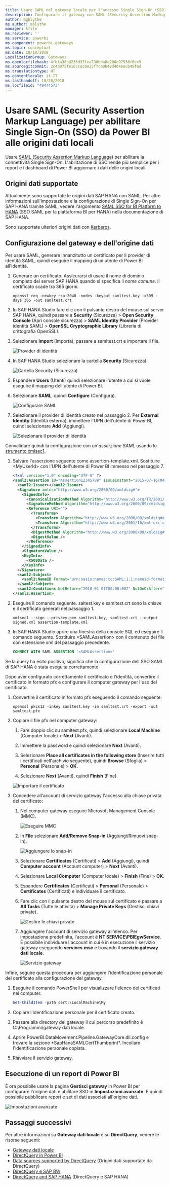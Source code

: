 ```yaml
---
title: Usare SAML nel gateway locale per l'accesso Single Sign-On (SSO) da Power BI alle origini dati locali
description: Configurare il gateway con SAML (Security Assertion Markup Language) per abilitare Single Sign-On (SSO) da Power BI alle origini dati locali.
author: mgblythe
ms.author: mblythe
manager: kfile
ms.reviewer: ''
ms.service: powerbi
ms.component: powerbi-gateways
ms.topic: conceptual
ms.date: 10/10/2018
LocalizationGroup: Gateways
ms.openlocfilehash: 4fbfa38bd235d37fea730bda8d200e97530f0ce9
ms.sourcegitcommit: 2c4a075fe16ccac8e25f7ca0b40d404eacb49f6d
ms.translationtype: HT
ms.contentlocale: it-IT
ms.lasthandoff: 10/20/2018
ms.locfileid: "49474573"
---
```

# <a name="use-security-assertion-markup-language-saml-for-single-sign-on-sso-from-power-bi-to-on-premises-data-sources"></a>Usare SAML (Security Assertion Markup Language) per abilitare Single Sign-On (SSO) da Power BI alle origini dati locali

Usare [SAML (Security Assertion Markup Language)](https://www.onelogin.com/pages/saml) per abilitare la connettività Single Sign-On. L'abilitazione di SSO rende più semplice per i report e i dashboard di Power BI aggiornare i dati delle origini locali.

## <a name="supported-data-sources"></a>Origini dati supportate

Attualmente sono supportate le origini dati SAP HANA con SAML. Per altre informazioni sull'impostazione e la configurazione di Single Sign-On per SAP HANA tramite SAML, vedere l'argomento [SAML SSO for BI Platform to HANA](https://wiki.scn.sap.com/wiki/display/SAPHANA/SAML+SSO+for+BI+Platform+to+HANA) (SSO SAML per la piattaforma BI per HANA) nella documentazione di SAP HANA.

Sono supportate ulteriori origini dati con [Kerberos](service-gateway-sso-kerberos.md).

## <a name="configuring-the-gateway-and-data-source"></a>Configurazione del gateway e dell'origine dati

Per usare SAML, generare innanzitutto un certificato per il provider di identità SAML, quindi eseguire il mapping di un utente di Power BI all'identità.

1. Generare un certificato. Assicurarsi di usare il nome di dominio completo del server SAP HANA quando si specifica il *nome comune*. Il certificato scade tra 365 giorni.

    ```
    openssl req -newkey rsa:2048 -nodes -keyout samltest.key -x509 -days 365 -out samltest.crt
    ```

1. In SAP HANA Studio fare clic con il pulsante destro del mouse sul server SAP HANA, quindi passare a **Security** (Sicurezza)  > **Open Security Console** (Apri console sicurezza)  > **SAML Identity Provider** (Provider identità SAML)  > **OpenSSL Cryptographic Library** (Libreria di crittografia OpenSSL).

1. Selezionare **Import** (Importa), passare a samltest.crt e importare il file.

    ![Provider di identità](media/service-gateway-sso-saml/identity-providers.png)

1. In SAP HANA Studio selezionare la cartella **Security** (Sicurezza).

    ![Cartella Security (Sicurezza)](media/service-gateway-sso-saml/security-folder.png)

1. Espandere **Users** (Utenti) quindi selezionare l'utente a cui si vuole eseguire il mapping dell'utente di Power BI.

1. Selezionare **SAML**, quindi **Configure** (Configura).

    ![Configurare SAML](media/service-gateway-sso-saml/configure-saml.png)

1. Selezionare il provider di identità creato nel passaggio 2. Per **External Identity** (Identità esterna), immettere l'UPN dell'utente di Power BI, quindi selezionare **Add** (Aggiungi).

    ![Selezionare il provider di identità](media/service-gateway-sso-saml/select-identity-provider.png)

Convalidare quindi la configurazione con un'*asserzione SAML* usando lo [strumento xmlsec1](http://sgros.blogspot.com/2013/01/signing-xml-document-using-xmlsec1.html).

1. Salvare l'asserzione seguente come assertion-template.xml. Sostituire \<MyUserId\> con l'UPN dell'utente di Power BI immesso nel passaggio 7.

    ```xml
    <?xml version="1.0" encoding="UTF-8" ?>
    <saml2:Assertion ID="Assertion12345789" IssueInstant="2015-07-16T04:47:49.858Z" Version="2.0" xmlns:saml2="urn:oasis:names:tc:SAML:2.0:assertion">
      <saml2:Issuer></saml2:Issuer> 
      <Signature xmlns="http://www.w3.org/2000/09/xmldsig#">
        <SignedInfo>
          <CanonicalizationMethod Algorithm="http://www.w3.org/TR/2001/REC-xml-c14n-20010315"/>
          <SignatureMethod Algorithm="http://www.w3.org/2000/09/xmldsig#rsa-sha1"/>
          <Reference URI="">
            <Transforms>
              <Transform Algorithm="http://www.w3.org/2000/09/xmldsig#enveloped-signature"/>
              <Transform Algorithm="http://www.w3.org/2001/10/xml-exc-c14n#"/>
            </Transforms>
            <DigestMethod Algorithm="http://www.w3.org/2000/09/xmldsig#sha1"/>
            <DigestValue />
          </Reference>
        </SignedInfo>
        <SignatureValue />
        <KeyInfo>
          <X509Data />
        </KeyInfo>
      </Signature>
      <saml2:Subject>
        <saml2:NameID Format="urn:oasis:names:tc:SAML:1.1:nameid-format:unspecified"><MyUserId></saml2:NameID>
      </saml2:Subject>
      <saml2:Conditions NotBefore="2010-01-01T00:00:00Z" NotOnOrAfter="2050-01-01T00:00:00Z"/>
    </saml2:Assertion>
    ```

1. Eseguire il comando seguente. saltest.key e samltest.crt sono la chiave e il certificato generati nel passaggio 1.

    ```
    xmlsec1 --sign --privkey-pem samltest.key, samltest.crt --output signed.xml assertion-template.xml
    ```

1. In SAP HANA Studio aprire una finestra della console SQL ed eseguire il comando seguente. Sostituire \<SAMLAssertion\> con il contenuto del file con estensione xml del passaggio precedente.

    ```SQL
    CONNECT WITH SAML ASSERTION '<SAMLAssertion>'
    ```

Se la query ha esito positivo, significa che la configurazione dell'SSO SAML di SAP HANA è stata eseguita correttamente.

Dopo aver configurato correttamente il certificato e l'identità, convertire il certificato in formato pfx e configurare il computer gateway per l'uso del certificato.

1. Convertire il certificato in formato pfx eseguendo il comando seguente.

    ```
    openssl pkcs12 -inkey samltest.key -in samltest.crt -export -out samltest.pfx
    ```

1. Copiare il file pfx nel computer gateway:

    1. Fare doppio clic su samltest.pfx, quindi selezionare **Local Machine** (Computer locale)  > **Next** (Avanti).

    1. Immettere la password e quindi selezionare **Next** (Avanti).

    1. Selezionare **Place all certificates in the following store** (Inserire tutti i certificati nell'archivio seguente), quindi **Browse** (Sfoglia)  > **Personal** (Personale)  > **OK**.

    1. Selezionare **Next** (Avanti), quindi **Finish** (Fine).

    ![Importare il certificato](media/service-gateway-sso-saml/import-certificate.png)

1. Concedere all'account di servizio gateway l'accesso alla chiave privata del certificato:

    1. Nel computer gateway eseguire Microsoft Management Console (MMC).

        ![Eseguire MMC](media/service-gateway-sso-saml/run-mmc.png)

    1. In **File** selezionare **Add/Remove Snap-in** (Aggiungi/Rimuovi snap-in).

        ![Aggiungere lo snap-in](media/service-gateway-sso-saml/add-snap-in.png)

    1. Selezionare **Certificates** (Certificati)  > **Add** (Aggiungi), quindi **Computer account** (Account computer)  > **Next** (Avanti).

    1. Selezionare **Local Computer** (Computer locale)  > **Finish** (Fine)  > **OK**.

    1. Espandere **Certificates** (Certificati)  > **Personal** (Personale)  > **Certificates** (Certificati) e individuare il certificato.

    1. Fare clic con il pulsante destro del mouse sul certificato e passare a **All Tasks** (Tutte le attività)  > **Manage Private Keys** (Gestisci chiavi private).

        ![Gestire le chiavi private](media/service-gateway-sso-saml/manage-private-keys.png)

    1. Aggiungere l'account di servizio gateway all'elenco. Per impostazione predefinita, l'account è **NT SERVICE\PBIEgwService**. È possibile individuare l'account in cui è in esecuzione il servizio gateway eseguendo **services.msc** e trovando il **servizio gateway dati locale**.

        ![Servizio gateway](media/service-gateway-sso-saml/gateway-service.png)

Infine, seguire questa procedura per aggiungere l'identificazione personale del certificato alla configurazione del gateway.

1. Eseguire il comando PowerShell per visualizzare l'elenco dei certificati nel computer.

    ```powershell
    Get-ChildItem -path cert:\LocalMachine\My
    ```
1. Copiare l'identificazione personale per il certificato creato.

1. Passare alla directory del gateway il cui percorso predefinito è C:\Programmi\gateway dati locale.

1. Aprire PowerBI.DataMovement.Pipeline.GatewayCore.dll.config e trovare la sezione \*SapHanaSAMLCertThumbprint\*. Incollare l'identificazione personale copiata.

1. Riavviare il servizio gateway.

## <a name="running-a-power-bi-report"></a>Esecuzione di un report di Power BI

È ora possibile usare la pagina **Gestisci gateway** in Power BI per configurare l'origine dati e abilitare SSO in **Impostazioni avanzate**. È quindi possibile pubblicare report e set di dati associati all'origine dati.

![Impostazioni avanzate](media/service-gateway-sso-saml/advanced-settings.png)

## <a name="next-steps"></a>Passaggi successivi

Per altre informazioni su **Gateway dati locale** e su **DirectQuery**, vedere le risorse seguenti:

* [Gateway dati locale](service-gateway-onprem.md)
* [DirectQuery in Power BI](desktop-directquery-about.md)
* [Data sources supported by DirectQuery](desktop-directquery-data-sources.md) (Origini dati supportate da DirectQuery)
* [DirectQuery e SAP BW](desktop-directquery-sap-bw.md)
* [DirectQuery and SAP HANA](desktop-directquery-sap-hana.md) (DirectQuery e SAP HANA)
